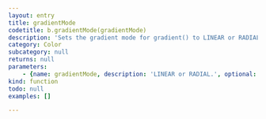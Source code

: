 ```yaml
---
layout: entry
title: gradientMode
codetitle: b.gradientMode(gradientMode)
description: 'Sets the gradient mode for gradient() to LINEAR or RADIAL. The default gradient mode is LINEAR.'
category: Color
subcategory: null
returns: null
parameters:
    - {name: gradientMode, description: 'LINEAR or RADIAL.', optional: false, type: [String]}
kind: function
todo: null
examples: []

---
```

